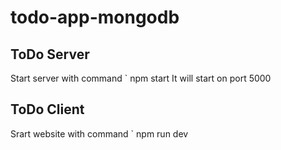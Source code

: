 # todo-app-mongodb

## ToDo Server
Start server with command 
` npm start
It will start on port 5000

## ToDo Client
Srart website with command
` npm run dev
